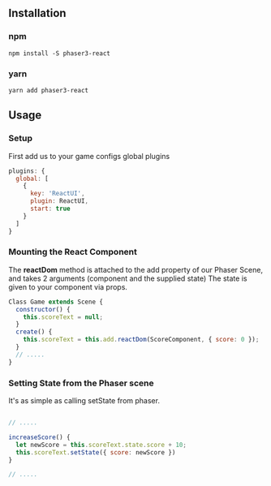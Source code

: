 ## Installation

### npm
```
npm install -S phaser3-react
```

### yarn
```
yarn add phaser3-react
```

## Usage

### Setup

First add us to your game configs global plugins

```js
plugins: {
  global: [
    {
      key: 'ReactUI',
      plugin: ReactUI,
      start: true
    }
  ]
}
```
### Mounting the React Component

The **reactDom** method is attached to the add property of our Phaser Scene, and takes 2 arguments (component and the supplied state) The state is given to your component via props.
  
```js
Class Game extends Scene {
  constructor() {
    this.scoreText = null;
  }
  create() {
    this.scoreText = this.add.reactDom(ScoreComponent, { score: 0 });
  }
  // .....
}
```
### Setting State from the Phaser scene
  


It's as simple as calling setState from phaser.
 
```js

// .....

increaseScore() {
  let newScore = this.scoreText.state.score + 10;
  this.scoreText.setState({ score: newScore })
}

// .....

```